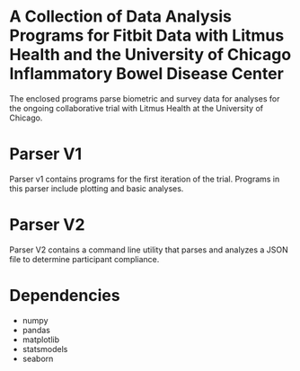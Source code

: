 # A Collection of Data Analysis Programs for Fitbit Data with Litmus Health and the University of Chicago Inflammatory Bowel Disease Center

The enclosed programs parse biometric and survey data for analyses for the ongoing collaborative trial with Litmus Health at the University of Chicago. 


# Parser V1

Parser v1 contains programs for the first iteration of the trial. Programs in this parser include plotting and basic analyses. 

# Parser V2

Parser V2 contains a command line utility that parses and analyzes a JSON file to determine participant compliance.

# Dependencies

 - numpy
 - pandas
 - matplotlib
 - statsmodels
 - seaborn


